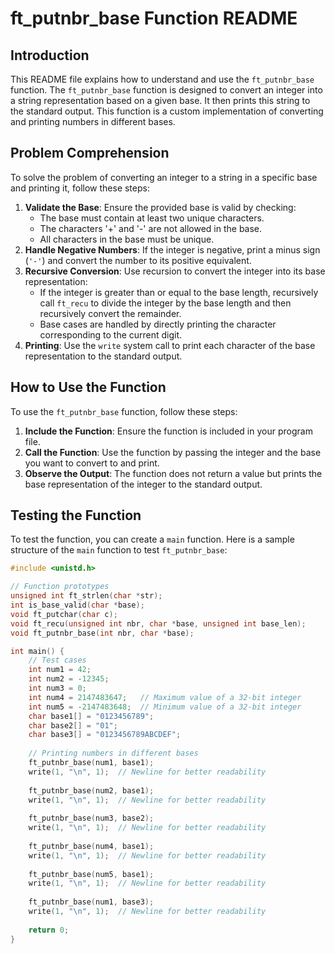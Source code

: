 # ft_putnbr_base Function README

## Introduction
This README file explains how to understand and use the `ft_putnbr_base` function. The `ft_putnbr_base` function is designed to convert an integer into a string representation based on a given base. It then prints this string to the standard output. This function is a custom implementation of converting and printing numbers in different bases.

## Problem Comprehension
To solve the problem of converting an integer to a string in a specific base and printing it, follow these steps:

1. **Validate the Base**: Ensure the provided base is valid by checking:
   - The base must contain at least two unique characters.
   - The characters '+' and '-' are not allowed in the base.
   - All characters in the base must be unique.
2. **Handle Negative Numbers**: If the integer is negative, print a minus sign (`'-'`) and convert the number to its positive equivalent.
3. **Recursive Conversion**: Use recursion to convert the integer into its base representation:
   - If the integer is greater than or equal to the base length, recursively call `ft_recu` to divide the integer by the base length and then recursively convert the remainder.
   - Base cases are handled by directly printing the character corresponding to the current digit.
4. **Printing**: Use the `write` system call to print each character of the base representation to the standard output.

## How to Use the Function
To use the `ft_putnbr_base` function, follow these steps:

1. **Include the Function**: Ensure the function is included in your program file.
2. **Call the Function**: Use the function by passing the integer and the base you want to convert to and print.
3. **Observe the Output**: The function does not return a value but prints the base representation of the integer to the standard output.

## Testing the Function
To test the function, you can create a `main` function. Here is a sample structure of the `main` function to test `ft_putnbr_base`:

```c
#include <unistd.h>

// Function prototypes
unsigned int ft_strlen(char *str);
int is_base_valid(char *base);
void ft_putchar(char c);
void ft_recu(unsigned int nbr, char *base, unsigned int base_len);
void ft_putnbr_base(int nbr, char *base);

int main() {
    // Test cases
    int num1 = 42;
    int num2 = -12345;
    int num3 = 0;
    int num4 = 2147483647;   // Maximum value of a 32-bit integer
    int num5 = -2147483648;  // Minimum value of a 32-bit integer
    char base1[] = "0123456789";
    char base2[] = "01";
    char base3[] = "0123456789ABCDEF";
    
    // Printing numbers in different bases
    ft_putnbr_base(num1, base1);
    write(1, "\n", 1);  // Newline for better readability
    
    ft_putnbr_base(num2, base1);
    write(1, "\n", 1);  // Newline for better readability
    
    ft_putnbr_base(num3, base2);
    write(1, "\n", 1);  // Newline for better readability
    
    ft_putnbr_base(num4, base1);
    write(1, "\n", 1);  // Newline for better readability
    
    ft_putnbr_base(num5, base1);
    write(1, "\n", 1);  // Newline for better readability
    
    ft_putnbr_base(num1, base3);
    write(1, "\n", 1);  // Newline for better readability
    
    return 0;
}
```